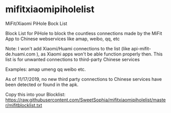 # mifitxiaomipiholelist
MiFit/Xiaomi PiHole Bock List

Block List for PiHole to block the countless connections made by the MiFit App to Chinese webservices like amap, weibo, qq, etc


Note: I won't add Xiaomi/Huami connections to the list (like api-mifit-de.huami.com ), as Xiaomi apps won't be able function properly then. This list is for unwanted connections to third-party Chinese services

Examples:
amap
umeng
qq
weibo
etc.

As of 11/17/2019, no new third party connections to Chinese services have been detected or found in the apk.

Copy this into your Blocklist:
https://raw.githubusercontent.com/SweetSophia/mifitxiaomipiholelist/master/mifitblocklist.txt

